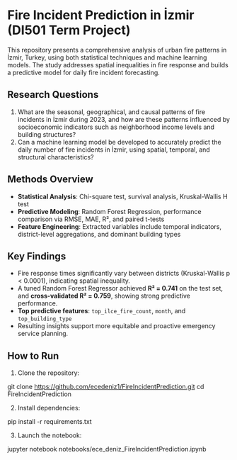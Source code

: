 # Fire Incident Prediction in İzmir (DI501 Term Project)

This repository presents a comprehensive analysis of urban fire patterns in İzmir, Turkey, using both statistical techniques and machine learning models. The study addresses spatial inequalities in fire response and builds a predictive model for daily fire incident forecasting.

## Research Questions

1. What are the seasonal, geographical, and causal patterns of fire incidents in İzmir during 2023, and how are these patterns influenced by socioeconomic indicators such as neighborhood income levels and building structures?
2. Can a machine learning model be developed to accurately predict the daily number of fire incidents in İzmir, using spatial, temporal, and structural characteristics?

## Methods Overview

- **Statistical Analysis**: Chi-square test, survival analysis, Kruskal-Wallis H test
- **Predictive Modeling**: Random Forest Regression, performance comparison via RMSE, MAE, R², and paired t-tests
- **Feature Engineering**: Extracted variables include temporal indicators, district-level aggregations, and dominant building types


## Key Findings

- Fire response times significantly vary between districts (Kruskal-Wallis p < 0.0001), indicating spatial inequality.
- A tuned Random Forest Regressor achieved **R² = 0.741** on the test set, and **cross-validated R² = 0.759**, showing strong predictive performance.
- **Top predictive features**: `top_ilce_fire_count`, `month`, and `top_building_type`
- Resulting insights support more equitable and proactive emergency service planning.


## How to Run

1. Clone the repository:

git clone https://github.com/ecedeniz1/FireIncidentPrediction.git
cd FireIncidentPrediction

2. Install dependencies:

pip install -r requirements.txt

3. Launch the notebook:

jupyter notebook notebooks/ece_deniz_FireIncidentPrediction.ipynb






